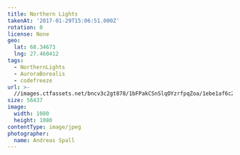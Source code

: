 ```yaml
---
title: Northern Lights
takenAt: '2017-01-29T15:06:51.000Z'
rotation: 0
license: None
geo:
  lat: 68.34673
  lng: 27.460412
tags:
  - NorthernLights
  - AuroraBorealis
  - codefreeze
url: >-
  //images.ctfassets.net/bncv3c2gt878/1bFPakCSnSlqOYzrfpqZoa/1ebe1af6c274aa8d6ab04290f6751f47/northern-lights_32549389306_o
size: 56437
image:
  width: 1080
  height: 1080
contentType: image/jpeg
photographer:
  name: Andreas Spall
---
```

